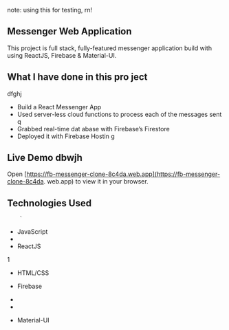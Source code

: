 note: using this for testing, rn!

## Messenger Web Application 

This project is full stack, fully-featured messenger application build with using ReactJS, Firebase & Material-UI.

                
## What I have done in this pro ject       
dfghj
- Build a React Messenger App     
- Used server-less cloud functions to process each of the messages sent     q   
- Grabbed real-time dat abase        with Firebase’s Firestore    
- Deployed it with Firebase Hostin    g                     
                  
## Live Demo                                                                                                                                                             dbwjh
Open [https://fb-messenger-clone-8c4da.web.app](https://fb-messenger-clone-8c4da.
web.app) to view it in your
browser.                      
                  
## Technologies Used                              
        
        
            
        
        `                                       
            
            
                                                                                                                                                            
- JavaScript                                          
-   
- ReactJS                   


1                          
            
                        



- HTML/CSS


- Firebase
- 
- 



- Material-UI


